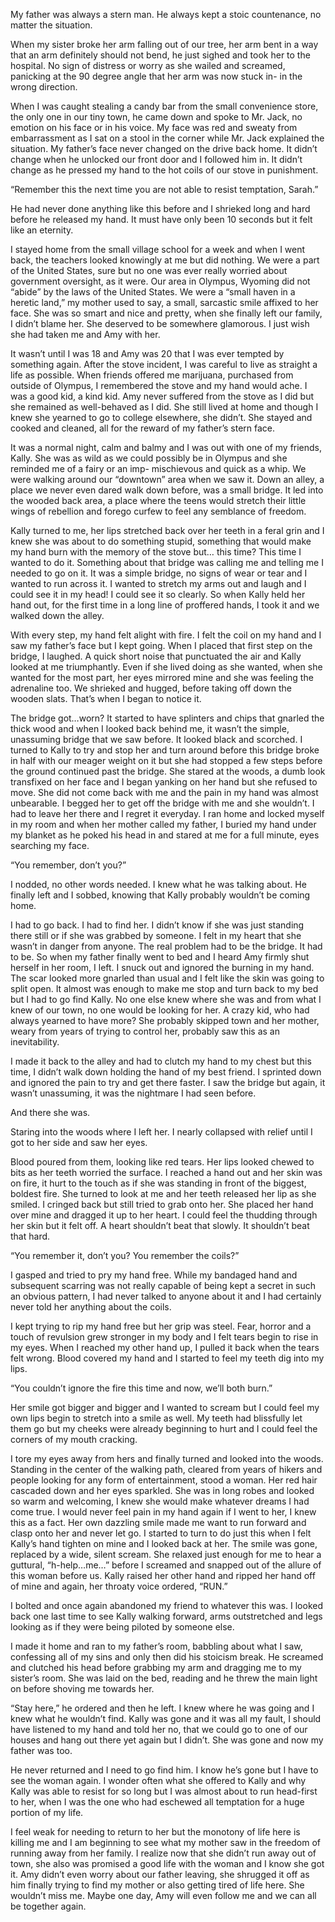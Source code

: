 My father was always a stern man. He always kept a stoic countenance, no matter the situation.

When my sister broke her arm falling out of our tree, her arm bent in a way that an arm definitely should not bend, he just sighed and took her to the hospital. No sign of distress or worry as she wailed and screamed, panicking at the 90 degree angle that her arm was now stuck in- in the wrong direction.

When I was caught stealing a candy bar from the small convenience store, the only one in our tiny town, he came down and spoke to Mr. Jack, no emotion on his face or in his voice. My face was red and sweaty from embarrassment as I sat on a stool in the corner while Mr. Jack explained the situation. My father’s face never changed on the drive back home. It didn’t change when he unlocked our front door and I followed him in. It didn’t change as he pressed my hand to the hot coils of our stove in punishment.

“Remember this the next time you are not able to resist temptation, Sarah.”

He had never done anything like this before and I shrieked long and hard before he released my hand. It must have only been 10 seconds but it felt like an eternity. 

I stayed home from the small village school for a week and when I went back, the teachers looked knowingly at me but did nothing. We were a part of the United States, sure but no one was ever really worried about government oversight, as it were. Our area in Olympus, Wyoming did not “abide” by the laws of the United States. We were a “small haven in a heretic land,” my mother used to say, a small, sarcastic smile affixed to her face. She was so smart and nice and pretty, when she finally left our family, I didn’t blame her. She deserved to be somewhere glamorous. I just wish she had taken me and Amy with her. 

It wasn’t until I was 18 and Amy was 20 that I was ever tempted by something again. After the stove incident, I was careful to live as straight a life as possible. When friends offered me marijuana, purchased from outside of Olympus, I remembered the stove and my hand would ache. I was a good kid, a kind kid. Amy never suffered from the stove as I did but she remained as well-behaved as I did. She still lived at home and though I knew she yearned to go to college elsewhere, she didn’t. She stayed and cooked and cleaned, all for the reward of my father’s stern face.

It was a normal night, calm and balmy and I was out with one of my friends, Kally. She was as wild as we could possibly be in Olympus and she reminded me of a fairy or an imp- mischievous and quick as a whip. We were walking around our “downtown” area when we saw it. Down an alley, a place we never even dared walk down before, was a small bridge. It led into the wooded back area, a place where the teens would stretch their little wings of rebellion and forego curfew to feel any semblance of freedom.

Kally turned to me, her lips stretched back over her teeth in a feral grin and I knew she was about to do something stupid, something that would make my hand burn with the memory of the stove but… this time? This time I wanted to do it. Something about that bridge was calling me and telling me I needed to go on it. It was a simple bridge, no signs of wear or tear and I wanted to run across it. I wanted to stretch my arms out and laugh and I could see it in my head! I could see it so clearly. So when Kally held her hand out, for the first time in a long line of proffered hands, I took it and we walked down the alley. 

With every step, my hand felt alight with fire. I felt the coil on my hand and I saw my father’s face but I kept going. When I placed that first step on the bridge, I laughed. A quick short noise that punctuated the air and Kally looked at me triumphantly. Even if she lived doing as she wanted, when she wanted for the most part, her eyes mirrored mine and she was feeling the adrenaline too. We shrieked and hugged, before taking off down the wooden slats. That’s when I began to notice it.

The bridge got…worn? It started to have splinters and chips that gnarled the thick wood and when I looked back behind me, it wasn’t the simple, unassuming bridge that we saw before. It looked black and scorched. I turned to Kally to try and stop her and turn around before this bridge broke in half with our meager weight on it but she had stopped a few steps before the ground continued past the bridge. She stared at the woods, a dumb look transfixed on her face and I began yanking on her hand but she refused to move. She did not come back with me and the pain in my hand was almost unbearable. I begged her to get off the bridge with me and she wouldn’t. I had to leave her there and I regret it everyday. I ran home and locked myself in my room and when her mother called my father, I buried my hand under my blanket as he poked his head in and stared at me for a full minute, eyes searching my face. 

“You remember, don’t you?”

I nodded, no other words needed. I knew what he was talking about. He finally left and I sobbed, knowing that Kally probably wouldn’t be coming home. 

I had to go back. I had to find her. I didn’t know if she was just standing there still or if she was grabbed by someone. I felt in my heart that she wasn’t in danger from anyone. The real problem had to be the bridge. It had to be. So when my father finally went to bed and I heard Amy firmly shut herself in her room, I left. I snuck out and ignored the burning in my hand. The scar looked more gnarled than usual and I felt like the skin was going to split open. It almost was enough to make me stop and turn back to my bed but I had to go find Kally. No one else knew where she was and from what I knew of our town, no one would be looking for her. A crazy kid, who had always yearned to have more? She probably skipped town and her mother, weary from years of trying to control her, probably saw this as an inevitability.

I made it back to the alley and had to clutch my hand to my chest but this time, I didn’t walk down holding the hand of my best friend. I sprinted down and ignored the pain to try and get there faster. I saw the bridge but again, it wasn’t unassuming, it was the nightmare I had seen before. 

And there she was. 

Staring into the woods where I left her. I nearly collapsed with relief until I got to her side and saw her eyes. 

Blood poured from them, looking like red tears. Her lips looked chewed to bits as her teeth worried the surface. I reached a hand out and her skin was on fire, it hurt to the touch as if she was standing in front of the biggest, boldest fire. She turned to look at me and her teeth released her lip as she smiled. I cringed back but still tried to grab onto her. She placed her hand over mine and dragged it up to her heart. I could feel the thudding through her skin but it felt off. A heart shouldn’t beat that slowly. It shouldn’t beat that hard.

“You remember it, don’t you? You remember the coils?”

I gasped and tried to pry my hand free. While my bandaged hand and subsequent scarring was not really capable of being kept a secret in such an obvious pattern, I had never talked to anyone about it and I had certainly never told her anything about the coils. 

I kept trying to rip my hand free but her grip was steel. Fear, horror and a touch of revulsion grew stronger in my body and I felt tears begin to rise in my eyes. When I reached my other hand up, I pulled it back when the tears felt wrong. Blood covered my hand and I started to feel my teeth dig into my lips. 

“You couldn’t ignore the fire this time and now, we’ll both burn.”

Her smile got bigger and bigger and I wanted to scream but I could feel my own lips begin to stretch into a smile as well. My teeth had blissfully let them go but my cheeks were already beginning to hurt and I could feel the corners of my mouth cracking. 

I tore my eyes away from hers and finally turned and looked into the woods. Standing in the center of the walking path, cleared from years of hikers and people looking for any form of entertainment, stood a woman. Her red hair cascaded down and her eyes sparkled. She was in long robes and looked so warm and welcoming, I knew she would make whatever dreams I had come true. I would never feel pain in my hand again if I went to her, I knew this as a fact. Her own dazzling smile made me want to run forward and clasp onto her and never let go. I started to turn to do just this when I felt Kally’s hand tighten on mine and I looked back at her. The smile was gone, replaced by a wide, silent scream. She relaxed just enough for me to hear a guttural, “h-help…me…” before I screamed and snapped out of the allure of this woman before us. Kally raised her other hand and ripped her hand off of mine and again, her throaty voice ordered, “RUN.”

I bolted and once again abandoned my friend to whatever this was. I looked back one last time to see Kally walking forward, arms outstretched and legs looking as if they were being piloted by someone else.

I made it home and ran to my father’s room, babbling about what I saw, confessing all of my sins and only then did his stoicism break. He screamed and clutched his head before grabbing my arm and dragging me to my sister’s room. She was laid on the bed, reading and he threw the main light on before shoving me towards her. 

“Stay here,” he ordered and then he left. I knew where he was going and I knew what he wouldn’t find. Kally was gone and it was all my fault, I should have listened to my hand and told her no, that we could go to one of our houses and hang out there yet again but I didn’t. She was gone and now my father was too.

He never returned and I need to go find him. I know he’s gone but I have to see the woman again. I wonder often what she offered to Kally and why Kally was able to resist for so long but I was almost about to run head-first to her, when I was the one who had eschewed all temptation for a huge portion of my life. 

I feel weak for needing to return to her but the monotony of life here is killing me and I am beginning to see what my mother saw in the freedom of running away from her family. I realize now that she didn’t run away out of town, she also was promised a good life with the woman and I know she got it. Amy didn’t even worry about our father leaving, she shrugged it off as him finally trying to find my mother or also getting tired of life here. She wouldn’t miss me. Maybe one day, Amy will even follow me and we can all be together again.